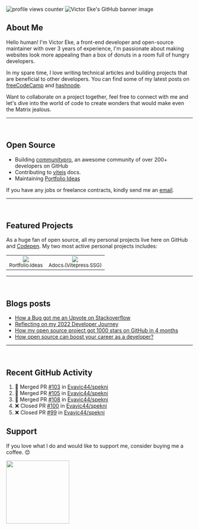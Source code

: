 ![profile views counter][counter]
![Victor Eke's GitHub banner image][banner-image]

## About Me

Hello human! I'm Victor Eke, a front-end developer and open-source maintainer with over 3 years of experience, I'm passionate about making websites look more appealing than a box of donuts in a room full of hungry developers.

In my spare time, I love writing technical articles and building projects that are beneficial to other developers. You can find some of my latest posts on [freeCodeCamp][freecodecamp-site] and [hashnode][hashnode-site].

Want to collaborate on a project together, feel free to connect with me and let's dive into the world of code to create wonders that would make even the Matrix jealous.

<hr><br>

## Open Source

- Building [communitypro][community-pro], an awesome community of over 200+ developers on GitHub
- Contributing to [vitejs][vite] docs.
- Maintaining [Portfolio Ideas][portfolio-ideas]

If you have any jobs or freelance contracts, kindly send me an [email][email].

<hr><br>

## Featured Projects

As a huge fan of open source, all my personal projects live here on GitHub and [Codepen][codepen]. My two most active personal projects includes:

<table>
<tr>
<td align="center">
  <a href="https://github.com/evavic44/portfolio-ideas">
    <img src="https://github.com/Evavic44/Evavic44/assets/62628408/c3a40c09-658b-48c9-a564-940c4f1a2d2d"> <br/>
    <sub>Portfolio Ideas</sub>
  </a>
</td>
<td align="center">
  <a href="https://github.com/evavic44/adocs">
    <img src="https://github.com/Evavic44/Evavic44/assets/62628408/cd08358f-3198-499b-81b2-1b0e39cf73c6"> <br/>
    <sub>Adocs (Vitepress SSG)</sub>
  </a>
</td>
</tr>
</table>

<hr><br>

## Blogs posts

<!-- BLOG-POST-LIST:START -->
- [How a Bug got me an Upvote on Stackoverflow](https://eke.hashnode.dev/how-a-bug-got-me-an-upvote-on-stackoverflow)
- [Reflecting on my 2022 Developer Journey](https://eke.hashnode.dev/reflecting-on-my-2022-developer-journey)
- [How my open source project got 1000 stars on GitHub in 4 months](https://eke.hashnode.dev/how-my-open-source-project-got-1000-stars-on-github-in-4-months)
- [How open source can boost your career as a developer?](https://eke.hashnode.dev/how-open-source-can-boost-your-career-as-a-developer)
<!-- BLOG-POST-LIST:END -->

<hr><br>

## Recent GitHub Activity

<!--START_SECTION:activity-->

1. 🎉 Merged PR [#103](https://github.com/Evavic44/spekni/pull/103) in [Evavic44/spekni](https://github.com/Evavic44/spekni)
2. 🎉 Merged PR [#105](https://github.com/Evavic44/spekni/pull/105) in [Evavic44/spekni](https://github.com/Evavic44/spekni)
3. 🎉 Merged PR [#108](https://github.com/Evavic44/spekni/pull/108) in [Evavic44/spekni](https://github.com/Evavic44/spekni)
4. ❌ Closed PR [#100](https://github.com/Evavic44/spekni/pull/100) in [Evavic44/spekni](https://github.com/Evavic44/spekni)
5. ❌ Closed PR [#99](https://github.com/Evavic44/spekni/pull/99) in [Evavic44/spekni](https://github.com/Evavic44/spekni)
<!--END_SECTION:activity-->

## Support

If you love what I do and would like to support me, consider buying me a coffee. 😊 <br>

<a href="https://www.buymeacoffee.com/evavic44"><img src="https://cdn.buymeacoffee.com/buttons/v2/default-yellow.png" width="170" /></a>

<!-- Refrence Links -->

[counter]: https://komarev.com/ghpvc/?username=evavic44&style=flat-square&color=6cd63e
[banner-image]: https://user-images.githubusercontent.com/62628408/201165752-abcdd7c0-8447-415e-80f2-315d3cb04e84.png
[freecodecamp-site]: https://freecodecamp.org/news/author/victoreke/
[hashnode-site]: https://eke.hashnode.dev
[community-pro]: https://github.com/CommunityPro
[vite]: https://github.com/vitejs/
[portfolio-ideas]: https://github.com/evavic44/portfolio-ideas
[email]: https://mailto:evavic44@gmail.com
[codepen]: https://codepen.io/evavic44/pens/public
